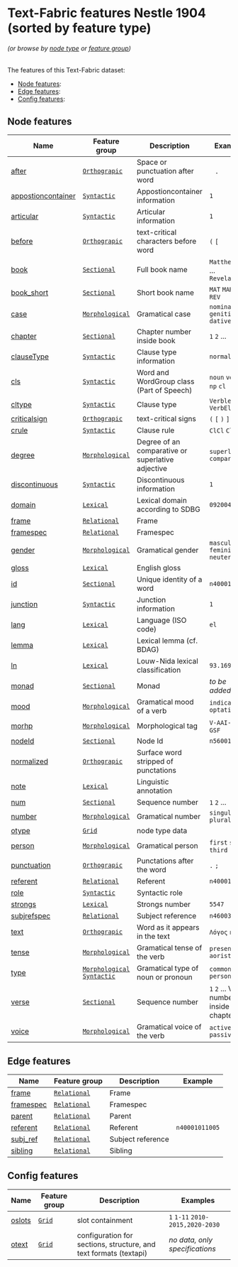 # Text-Fabric features Nestle 1904 (sorted by feature type)
###### *(or browse by [node type](featuresbynodetype.md#readme) or [feature group](featuresbygroup.md#readme))*

The features of this Text-Fabric dataset:

* [Node features](#node-features):
* [Edge features](#edge-features):
* [Config features](#config-features):

## Node features

Name | Feature group | Description | Examples
---|---|---| ---
[after](after.md#readme) | [`Orthograpic`](featuresbygroup.md#orthograpic-features) |Space or punctuation after word | ` ` `.`
[appostioncontainer](appositioncontainer.md#readme) | [`Syntactic`](featuresbygroup.md#syntactic-features) | Appostioncontainer information | `1` 
[articular](articular.md#readme) | [`Syntactic`](featuresbygroup.md#syntactic-features) | Articular information | `1`
[before](before.md#readme) | [`Orthograpic`](featuresbygroup.md#orthograpic-features) | text-critical characters before word | `(` `[`
[book](book.md#readme) | [`Sectional`](featuresbygroup.md#sectional-features) | Full book name | `Matthew` `Mark` ... `Revelation`
[book_short](book_short.md#readme) | [`Sectional`](featuresbygroup.md#sectional-features) | Short book name | `MAT` `MAR` ... `REV`
[case](case.md#readme) | [`Morphological`](featuresbygroup.md#morphological-features) |  Gramatical case | `nominative` `genitive` `dative`
[chapter](chapter.md#readme) | [`Sectional`](featuresbygroup.md#sectional-features) | Chapter number inside book | `1` `2` ...
[clauseType](clauseType.md#readme) | [`Syntactic`](featuresbygroup.md#syntactic-features) | Clause type information | `normalized`
[cls](cls.md#readme) | [`Syntactic`](featuresbygroup.md#syntactic-features) | Word and WordGroup class (Part of Speech) | `noun` `verb` / `np` `cl`
[cltype](cltype.md#readme) | [`Syntactic`](featuresbygroup.md#syntactic-features) | Clause type | `Verbless` `VerbElided`
[criticalsign](criticalsign.md#readme) | [`Orthograpic`](featuresbygroup.md#orthograpic-features) | text-critical signs | `(` `[` `)` `]`
[crule](crule.md#readme) | [`Syntactic`](featuresbygroup.md#syntactic-features) | Clause rule | `ClCl` `ClCl2`
[degree](degree.md#readme) | [`Morphological`](featuresbygroup.md#morphological-features) | Degree of an comparative or superlative adjective | `superlative` `comparative`
[discontinuous](discontinuous.md#readme) | [`Syntactic`](featuresbygroup.md#syntactic-features) | Discontinuous information | `1`
[domain](domain.md#readme) | [`Lexical`](featuresbygroup.md#lexical-features) | Lexical domain according to SDBG | `092004`
[frame](frame.md#readme) | [`Relational`](featuresbygroup.md#relational-features) | Frame |
[framespec](framespec.md#readme) | [`Relational`](featuresbygroup.md#relational-features) | Framespec |
[gender](gender.md#readme) | [`Morphological`](featuresbygroup.md#morphological-features) | Gramatical gender | `masculine` `feminine` `neuter`
[gloss](gloss.md#readme) | [`Lexical`](featuresbygroup.md#lexical-features) | English gloss | 
[id](id.md#readme) | [`Sectional`](featuresbygroup.md#sectional-features) | Unique identity of a word | `n40001003006`
[junction](junction.md#readme) | [`Syntactic`](featuresbygroup.md#syntactic-features) | Junction information | `1`
[lang](lang.md#readme) | [`Lexical`](featuresbygroup.md#lexical-features) | Language (ISO code) | `el`
[lemma](lemma.md#readme) | [`Lexical`](featuresbygroup.md#lexical-features) | Lexical lemma (cf. BDAG) |
[ln](ln.md#readme) |  [`Lexical`](featuresbygroup.md#lexical-features) | Louw-Nida lexical classification | `93.169a`
[monad](monad.md#readme) | [`Sectional`](featuresbygroup.md#sectional-features)| Monad | *to be added?*
[mood](mood.md#readme) | [`Morphological`](featuresbygroup.md#morphological-features) | Gramatical mood of a verb | `indicative` `optative `
[morhp](morph.md#readme) | [`Morphological`](featuresbygroup.md#morphological-features) |  Morphological tag | `V-AAI-3S` `N-GSF`
[nodeId](nodeId.md#readme) | [`Sectional`](featuresbygroup.md#sectional-features) | Node Id | `n56001015007`
[normalized](normalized.md#readme) | [`Orthograpic`](featuresbygroup.md#orthograpic-features) | Surface word stripped of punctations |
[note](note.md#readme) | [`Lexical`](featuresbygroup.md#lexical-features) |Linguistic annotation |
[num](num.md#readme) | [`Sectional`](featuresbygroup.md#sectional-features) |  Sequence number  | `1` `2` ...   
[number](number.md#readme) | [`Morphological`](featuresbygroup.md#morphological-features) | Gramatical number| `singular` `plural`
[otype](otype.md) | [`Grid`](featuresbygroup.md#grid-features) | node type data | 
[person](person.md#readme) | [`Morphological`](featuresbygroup.md#morphological-features) | Gramatical person | `first` `second` `third`
[punctuation](punctuation.md#readme) | [`Orthograpic`](featuresbygroup.md#orthograpic-features) | Punctations after the word | `.` `;`
[referent](referent.md#readme) | [`Relational`](featuresbygroup.md#relational-features) | Referent | `n40001011005`
[role](role.md#readme) | [`Syntactic`](featuresbygroup.md#syntactic-features) | Syntactic role | 
[strongs](strongs.md#readme) | [`Lexical`](featuresbygroup.md#lexical-features) | Strongs number | `5547`
[subjrefspec](subjrefspec.md#readme) | [`Relational`](featuresbygroup.md#relational-features) | Subject reference | `n46003022002`
[text](text.md#readme) | [`Orthograpic`](featuresbygroup.md#orthograpic-features) | Word as it appears in the text | `Λόγος` `καὶ`
[tense](tense.md#readme) | [`Morphological`](featuresbygroup.md#morphological-features) |  Gramatical tense of the verb | `present` `aorist`
[type](type.md#readme) | [`Morphological`](featuresbygroup.md#morphological-features) [`Syntactic`](featuresbygroup.md#syntactic-features) | Gramatical type of noun or pronoun | `common` `personal`
[verse](verse.md#readme) | [`Sectional`](featuresbygroup.md#sectional-features) | Sequence number  | `1` `2` ...   Verse number inside chapter | `1` `2`
[voice](voice.md#readme) | [`Morphological`](featuresbygroup.md#morphological-features) | Gramatical voice of the verb | `active` `passive`


## Edge features

Name | Feature group |Description | Example
--- | --- | --- | ---
[frame](frame.md#readme) | [`Relational`](featuresbygroup.md#relational-features) | Frame |
[framespec](framespec.md#readme) | [`Relational`](featuresbygroup.md#relational-features) | Framespec |
[parent](parent.md#readme) | [`Relational`](featuresbygroup.md#relational-features) | Parent | 
[referent](referent.md#readme) | [`Relational`](featuresbygroup.md#relational-features) | Referent | `n40001011005`
[subj_ref](subj_ref.md#readme) |  [`Relational`](featuresbygroup.md#relational-features) |Subject reference |
[sibling](sibling.md#readme) | [`Relational`](featuresbygroup.md#relational-features) | Sibling | 

## Config features

Name | Feature group | Description| Examples
---|---|---| ---
[oslots](oslots.md) | [`Grid`](featuresbygroup.md#grid-features) | slot containment | `1` `1-11` `2010-2015,2020-2030`
[otext](otext.md) | [`Grid`](featuresbygroup.md#grid-features) | configuration for sections, structure, and text formats (textapi) | *no data, only specifications*  


